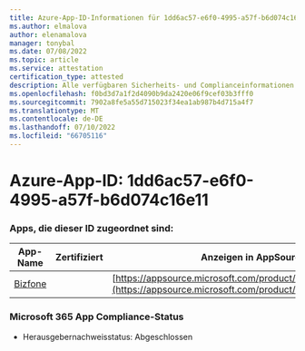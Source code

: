 ```yaml
---
title: Azure-App-ID-Informationen für 1dd6ac57-e6f0-4995-a57f-b6d074c16e11
ms.author: elmalova
author: elenamalova
manager: tonybal
ms.date: 07/08/2022
ms.topic: article
ms.service: attestation
certification_type: attested
description: Alle verfügbaren Sicherheits- und Complianceinformationen für 1dd6ac57-e6f0-4995-a57f-b6d074c16e11.
ms.openlocfilehash: f0bd3d7a1f2d4090b9da2420e06f9cef03b3fff0
ms.sourcegitcommit: 7902a8fe5a55d715023f34ea1ab987b4d715a4f7
ms.translationtype: MT
ms.contentlocale: de-DE
ms.lasthandoff: 07/10/2022
ms.locfileid: "66705116"
---
```

# <a name="azure-app-id-1dd6ac57-e6f0-4995-a57f-b6d074c16e11"></a>Azure-App-ID: 1dd6ac57-e6f0-4995-a57f-b6d074c16e11


### <a name="apps-associated-with-this-id"></a>Apps, die dieser ID zugeordnet sind:
| **App-Name** | **Zertifiziert** | **Anzeigen in AppSource** |
|--------------|---------------|-----------------------|
| [Bizfone](../forward/WA200000874.md) |  | [https://appsource.microsoft.com/product/office/WA200000874](https://appsource.microsoft.com/product/office/WA200000874) |

### <a name="microsoft-365-app-compliance-status"></a>Microsoft 365 App Compliance-Status
- Herausgebernachweisstatus: Abgeschlossen

